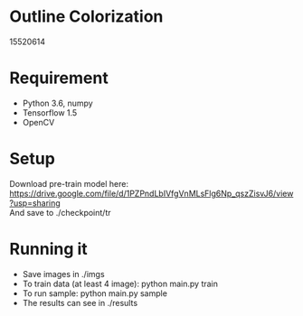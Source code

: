 # Outline Colorization  
15520614
# Requirement
- Python 3.6, numpy  
- Tensorflow 1.5  
- OpenCV
# Setup
Download pre-train model here:  
https://drive.google.com/file/d/1PZPndLbIVfgVnMLsFlg6Np_qszZisvJ6/view?usp=sharing  
And save to ./checkpoint/tr
# Running it
- Save images in ./imgs  
- To train data (at least 4 image): python main.py train  
- To run sample: python main.py sample  
- The results can see in ./results
